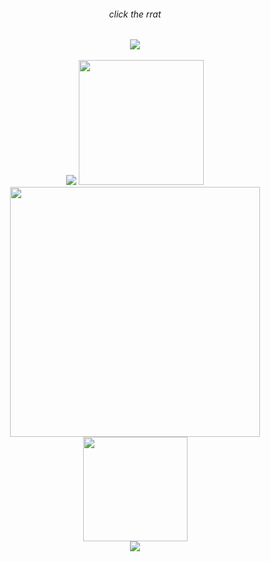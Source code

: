 <div align="center">
	<h6> click the rrat </h6>
	<a href="http://kyrie25.dev">
		 <img src="https://user-images.githubusercontent.com/77577746/149508180-c75be0e3-1983-4592-9f1d-d58b64f055d4.gif" />
	</a>
</div>

<br>

<div align="center">
	<a href="https://discord.com/users/368399721494216706"><img src="https://lanyard.kyrie25.dev/api/368399721494216706?imgStyle=square" /></a>  
	<a href="https://last.fm/user/kyrie25"><img src="https://lastfm-recently-played.vercel.app/api?user=kyrie25&count=3" height=200 /></a>
</div>

<div align="center">
	<a href="http://kyrie25.dev"><img src="https://github-readme-stats.vercel.app/api?username=kyrie25&include_all_commits=true&show_icons=true&count_private=true&custom_title=GitHub+Stats&theme=react&hide_border=true" width=400 /></a>
	<a href="http://kyrie25.dev"><img src="https://github-readme-stats.vercel.app/api/top-langs?username=kyrie25&theme=react&layout=compact&langs_count=8&card_width=415&hide_border=true" height=167 />  </a>
</div>

<div align="center">
	<a href="http://kyrie25.dev"><img src="https://github-readme-stats.vercel.app/api/wakatime?username=kyrie25&theme=react&layout=compact&hide_border=true" />  </a>
</div>
